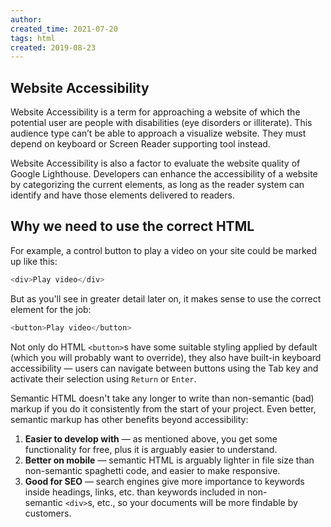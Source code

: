 ```yaml
---
author: 
created_time: 2021-07-20
tags: html
created: 2019-08-23
---
```


## Website Accessibility

Website Accessibility is a term for approaching a website of which the potential user are people with disabilities (eye disorders or illiterate). This audience type can’t be able to approach a visualize website. They must depend on keyboard or Screen Reader supporting tool instead.

Website Accessibility is also a factor to evaluate the website quality of Google Lighthouse. Developers can enhance the accessibility of a website by categorizing the current elements, as long as the reader system can identify and have those elements delivered to readers.

## Why we need to use the correct HTML

For example, a control button to play a video on your site could be marked up like this:

```javascript
<div>Play video</div>
```


But as you'll see in greater detail later on, it makes sense to use the correct element for the job:

```javascript
<button>Play video</button>
```


Not only do HTML `<button>`s have some suitable styling applied by default (which you will probably want to override), they also have built-in keyboard accessibility — users can navigate between buttons using the Tab key and activate their selection using `Return` or `Enter`.


Semantic HTML doesn't take any longer to write than non-semantic (bad) markup if you do it consistently from the start of your project. Even better, semantic markup has other benefits beyond accessibility:

1. **Easier to develop with** — as mentioned above, you get some functionality for free, plus it is arguably easier to understand.
1. **Better on mobile** — semantic HTML is arguably lighter in file size than non-semantic spaghetti code, and easier to make responsive.
1. **Good for SEO** — search engines give more importance to keywords inside headings, links, etc. than keywords included in non-semantic `<div>`s, etc., so your documents will be more findable by customers.